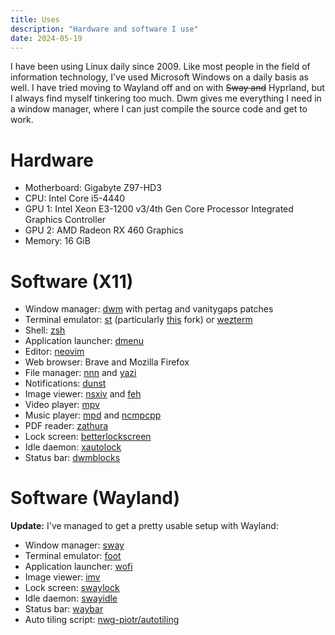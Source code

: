 ```yaml
---
title: Uses
description: "Hardware and software I use"
date: 2024-05-19
---
```

I have been using Linux daily since 2009. Like most people in the field of information technology, I've used Microsoft Windows on a daily basis as well. I have tried moving to Wayland off and on with ~~Sway and~~ Hyprland, but I always find myself tinkering too much. Dwm gives me everything I need in a window manager, where I can just compile the source code and get to work.

# Hardware
- Motherboard: Gigabyte Z97-HD3
- CPU: Intel Core i5-4440
- GPU 1: Intel Xeon E3-1200 v3/4th Gen Core Processor Integrated Graphics Controller
- GPU 2: AMD Radeon RX 460 Graphics
- Memory: 16 GiB

# Software (X11)
- Window manager: [dwm](https://dwm.suckless.org/) with pertag and vanitygaps patches 
- Terminal emulator: [st](https://st.suckless.org) (particularly [this](https://github.com/siduck/st) fork) or [wezterm](https://wezfurlong.org/wezterm/index.html) 
- Shell: [zsh](https://www.zsh.org) 
- Application launcher: [dmenu](https://tools.suckless.org/dmenu/) 
- Editor: [neovim](https://neovim.io/) 
- Web browser: Brave and Mozilla Firefox 
- File manager: [nnn](https://github.com/jarun/nnn) and [yazi](https://github.com/sxyazi/yazi) 
- Notifications: [dunst](https://github.com/dunst-project/dunst) 
- Image viewer: [nsxiv](https://github.com/nsxiv/nsxiv) and [feh](https://github.com/derf/feh) 
- Video player: [mpv](https://github.com/mpv-player/mpv) 
- Music player: [mpd](https://github.com/MusicPlayerDaemon/MPD) and [ncmpcpp](https://github.com/ncmpcpp/ncmpcpp) 
- PDF reader: [zathura](https://github.com/pwmt/zathura) 
- Lock screen: [betterlockscreen](https://github.com/betterlockscreen/betterlockscreen) 
- Idle daemon: [xautolock](https://linux.die.net/man/1/xautolock) 
- Status bar: [dwmblocks](https://github.com/torrinfail/dwmblocks) 

# Software (Wayland)
**Update:** I've managed to get a pretty usable setup with Wayland:  
- Window manager: [sway](https://swaywm.org) 
- Terminal emulator: [foot](https://codeberg.org/dnkl/foot) 
- Application launcher: [wofi](https://hg.sr.ht/~scoopta/wofi) 
- Image viewer: [imv](https://sr.ht/~exec64/imv/) 
- Lock screen: [swaylock](https://github.com/swaywm/swaylock) 
- Idle daemon: [swayidle](https://github.com/swaywm/swayidle) 
- Status bar: [waybar](https://github.com/Alexays/Waybar) 
- Auto tiling script: [nwg-piotr/autotiling](https://github.com/nwg-piotr/autotiling) 
